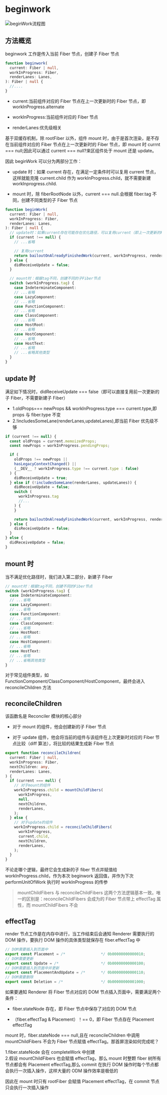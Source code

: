 # beginwork

![beginWork流程图](../../../resource/blogs/images/Fiber架构的实现原理/beginWork流程图.png)

## 方法概览

beginwork 工作是传入当前 Fiber 节点，创建子 Fiber 节点

```typescript
function beginwork(
  current: Fiber | null,
  workInProgress: Fiber,
  renderLanes: Lanes,
): Fiber | null {
  //....
}
```

- current:当前组件对应的 Fiber 节点在上一次更新时的 Fiber 节点，即 workInProgress.alternate

- workInProgress:当前组件对应的 Fiber 节点

- renderLanes:优先级相关

基于双缓存机制，除 rootFiber 以外，组件 mount 时，由于是首次渲染，是不存在当前组件对应的 Fiber 节点在上一次更新时的 Fiber 节点，即 mount 时 currnt === null;因此可以通过 current === null?来区组件处于 mount 还是 update。

因此 beginWork 可以分为两部分工作：

- update 时：如果 current 存在，在满足一定条件时可以复用 current 节点，这样就能克隆 current.child 作为 workInProgress.child，就不需要新建 workInprogress.child.

- mount 时，除 fiberRootNode 以外，current === null.会根据 fiber.tag 不同，创建不同类型的子 Fiber 节点

```typescript
function beginWork(
  current: Fiber | null,
  workInProgress: Fiber,
  renderLanes: Lanes,
): Fiber | null {
  // update时：如果current存在可能存在优化路径，可以复用current（即上一次更新的Fiber节点）
  if (current !== null) {
    // ...省略

    // 复用current
    return bailoutOnAlreadyFinishedWork(current, workInProgress, renderLanes);
  } else {
    didReceiveUpdate = false;
  }

  // mount时：根据tag不同，创建不同的子Fiber节点
  switch (workInProgress.tag) {
    case IndeterminateComponent:
    // ...省略
    case LazyComponent:
    // ...省略
    case FunctionComponent:
    // ...省略
    case ClassComponent:
    // ...省略
    case HostRoot:
    // ...省略
    case HostComponent:
    // ...省略
    case HostText:
    // ...省略
    // ...省略其他类型
  }
}
```

## update 时

满足如下情况时，didReceiveUpdate === false（即可以直接复用前一次更新的子 Fiber，不需要新建子 Fiber）

- 1.oldProps=== newProps && workInProgress.type === current.type,即 props 与 fiber.type 不变
- 2.!includesSomeLane(renderLanes,updateLanes),即当前 Fiber 优先级不够

```typescript
if (current !== null) {
  const oldProps = current.memoizedProps;
  const newProps = workInProgress.pendingProps;

  if (
    oldProps !== newProps ||
    hasLegacyContextChanged() ||
    (__DEV__ ? workInProgress.type !== current.type : false)
  ) {
    didReceiveUpdate = true;
  } else if (!includesSomeLane(renderLanes, updateLanes)) {
    didReceiveUpdate = false;
    switch (
      workInProgress.tag
      //...
    ) {
    }

    return bailoutOnAlreadyFinishedWork(current, workInProgress, renderLanes);
  } else {
    disReceiveUpdate = false;
  }
} else {
  didReceiveUpdate = false;
}
```

## mount 时

当不满足优化路径时，我们进入第二部分，新建子 Fiber

```typescript
// mount时：根据tag不同，创建不同的Fiber节点
switch (workInProgress.tag) {
  case IndeterminateComponent:
  // ...省略
  case LazyComponent:
  // ...省略
  case FunctionComponent:
  // ...省略
  case ClassComponent:
  // ...省略
  case HostRoot:
  // ...省略
  case HostComponent:
  // ...省略
  case HostText:
  // ...省略
  // ...省略其他类型
}
```

对于常见组件类型，如 FunctionComponent/ClassComponent/HostComponent，最终会进入 reconcileChildren 方法

## reconcileChildren

该函数名是 Reconciler 模块的核心部分

- 对于 mount 的组件，他会创建新的子 Fiber 节点

- 对于 update 组件，他会将当前的组件与该组件在上次更新时对应的 Fiber 节点比较（diff 算法），将比较的结果生成新 Fiber 节点

```typescript
export function reconcileChildren(
  current: Fiber | null,
  workInProgress: Fiber,
  nextChildren: any,
  renderLanes: Lanes,
) {
  if (current === null) {
    // 对于mount的组件
    workInProgress.child = mountChildFibers(
      workInProgress,
      null,
      nextChildren,
      renderLanes,
    );
  } else {
    // 对于update的组件
    workInProgress.child = reconcileChildFibers(
      workInProgress,
      current.child,
      nextChildren,
      renderLanes,
    );
  }
}
```

不论走哪个逻辑，最终它会生成新的子 fiber 节点并赋值给 workInProgress.child，作为本次 beginwork 返回值，并作为下次 performUnitOfWork 执行时 workInProgress 的传参

> mountChildFibers 与 reconcileChildFibers 这两个方法逻辑基本一致。唯一的区别是：reconcileChildFibers 会成为的 Fiber 节点带上 effectTag 属性，而 mountChildFibers 不会

## effectTag

render 节点工作是在内存中进行，当工作结束后会通知 Renderer 需要执行的 DOM 操作，要执行 DOM 操作的具体类型就保存在 fiber.effectTag 中

```typescript
// DOM需要插入到页面中
export const Placement = /*                */ 0b00000000000010;
// DOM需要更新
export const Update = /*                   */ 0b00000000000100;
// DOM需要插入到页面中并更新
export const PlacementAndUpdate = /*       */ 0b00000000000110;
// DOM需要删除
export const Deletion = /*                 */ 0b00000000001000;
```

如果要通知 Renderer 将 Fiber 节点对应的 DOM 节点插入页面中，需要满足两个条件：

- fiber.stateNode 存在，即 Fiber 节点中保存了对应的 DOM 节点

- （fiber.effectTag & Placement）！== 0，即 Fiber 节点存在 Placement effectTag

mount 时，fiber.stateNode === null,且在 reconcileChildren 中调用 mountChildFibers 不会为 Fiber 节点赋值 effectTag。那首屏渲染如何完成呢？

1.fiber.stateNode 会在 completeWork 中创建  
2.假设 mountChildFibers 也会赋值 effectTag，那么 mount 时整颗 fiber 树所有节点都会有 Placement effectTag,那么 commit 在执行 DOM 操作时每个节点都会执行一次插入操作，这样大量的 ODM 操作效率是极低的

因此在 mount 时只有 rootFiber 会赋值 Placement effectTag，在 commit 节点只会执行一次插入操作
